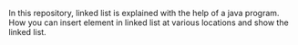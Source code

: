 In this repository, linked list is explained with the help of a java program. How you can insert element in linked list at various locations and show the linked list.
